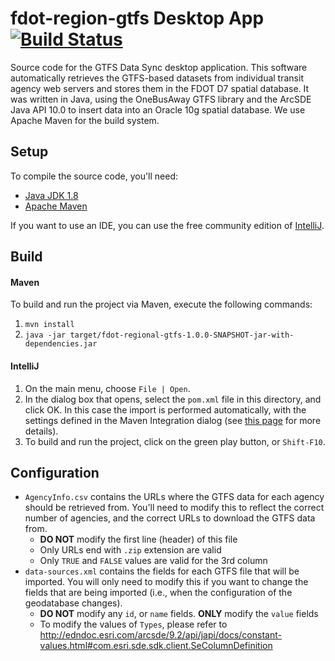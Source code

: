 # fdot-region-gtfs Desktop App [![Build Status](https://travis-ci.org/CUTR-at-USF/RegionalTransitArchitecture.svg?branch=master)](https://travis-ci.org/CUTR-at-USF/RegionalTransitArchitecture)

Source code for the GTFS Data Sync desktop application.  This software automatically retrieves the GTFS-based datasets from individual transit agency web servers and stores them in the FDOT D7 spatial database.  It was written in Java, using the OneBusAway GTFS library and the ArcSDE Java API 10.0 to insert data into an Oracle 10g spatial database.  We use Apache Maven for the build system.

## Setup

To compile the source code, you'll need:
 
* [Java JDK 1.8](http://www.oracle.com/technetwork/java/javase/downloads/jdk8-downloads-2133151.html)
* [Apache Maven](https://maven.apache.org/download.cgi)

If you want to use an IDE, you can use the free community edition of [IntelliJ](https://www.jetbrains.com/idea/).

## Build

#### Maven

To build and run the project via Maven, execute the following commands:

1. `mvn install`
2. `java -jar target/fdot-regional-gtfs-1.0.0-SNAPSHOT-jar-with-dependencies.jar`

#### IntelliJ

1. On the main menu, choose `File | Open`.
2. In the dialog box that opens, select the `pom.xml` file in this directory, and click OK. In this case the import is performed automatically, with the settings defined in the Maven Integration dialog (see [this page](https://www.jetbrains.com/help/idea/2016.1/importing-project-from-maven-model.html?origin=old_help) for more details).
3. To build and run the project, click on the green play button, or `Shift-F10`.

## Configuration

* `AgencyInfo.csv` contains the URLs where the GTFS data for each agency should be retrieved from.  You'll need to modify this to reflect the correct number of agencies, and the correct URLs to download the GTFS data from.
    * **DO NOT** modify the first line (header) of this file
    * Only URLs end with `.zip` extension are valid
    * Only `TRUE` and `FALSE` values are valid for the 3rd column
* `data-sources.xml` contains the fields for each GTFS file that will be imported.  You will only need to modify this if you want to change the fields that are being imported (i.e., when the configuration of the geodatabase changes).
    * **DO NOT** modify any `id`, or `name` fields. **ONLY** modify the `value` fields
    * To modify the values of `Types`, please refer to http://edndoc.esri.com/arcsde/9.2/api/japi/docs/constant-values.html#com.esri.sde.sdk.client.SeColumnDefinition